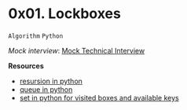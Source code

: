 # 0x01. Lockboxes
``Algorithm`` ``Python``

_Mock_ _interview_:
[Mock Technical Interview](https://www.youtube.com/watch?v=V8DGdPkBBxg)

**Resources**
- [resursion in python](https://realpython.com/python-recursion/)
- [queue in python](https://www.geeksforgeeks.org/queue-in-python/)
- [set in python for visited boxes and available keys](https://docs.python.org/3/tutorial/datastructures.html#sets)
